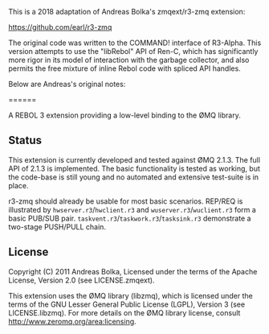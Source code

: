 This is a 2018 adaptation of Andreas Bolka's zmqext/r3-zmq extension:

https://github.com/earl/r3-zmq

The original code was written to the COMMAND! interface of R3-Alpha.  This
version attempts to use the "libRebol" API of Ren-C, which has significantly
more rigor in its model of interaction with the garbage collector, and also
permits the free mixture of inline Rebol code with spliced API handles.

Below are Andreas's original notes:

======

A REBOL 3 extension providing a low-level binding to the ØMQ library.


Status
------

This extension is currently developed and tested against ØMQ 2.1.3. The full
API of 2.1.3 is implemented. The basic functionality is tested as working, but
the code-base is still young and no automated and extensive test-suite is in
place.

r3-zmq should already be usable for most basic scenarios. REP/REQ is
illustrated by `hwserver.r3`/`hwclient.r3` and `wuserver.r3`/`wuclient.r3` form
a basic PUB/SUB pair. `taskvent.r3`/`taskwork.r3`/`tasksink.r3` demonstrate a
two-stage PUSH/PULL chain.


License
-------

Copyright (C) 2011 Andreas Bolka, Licensed under the terms of the Apache
License, Version 2.0 (see LICENSE.zmqext).

This extension uses the ØMQ library (libzmq), which is licensed under the terms
of the GNU Lesser General Public License (LGPL), Version 3 (see
LICENSE.libzmq). For more details on the ØMQ library license, consult
http://www.zeromq.org/area:licensing.
